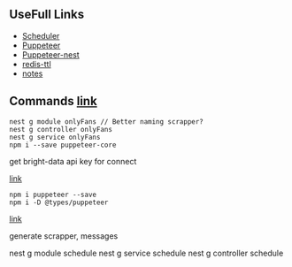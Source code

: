 ## UseFull Links

- [Scheduler](https://docs.nestjs.com/techniques/task-scheduling)
- [Puppeteer](https://pptr.dev/)
- [Puppeteer-nest](https://www.npmjs.com/package/nest-puppeteer)
- [redis-ttl](https://github.com/redis/ioredis/blob/HEAD/examples/ttl.js)
- [notes](https://github.com/Barklim/auth-nestjs/blob/main/Readme.notes.md)

## Commands [link](https://www.youtube.com/watch?v=UN-yK0F38Sg)

```
nest g module onlyFans // Better naming scrapper?
nest g controller onlyFans
nest g service onlyFans
npm i --save puppeteer-core
```

get bright-data api key for connect

[link](https://www.youtube.com/watch?v=s94lEfpwoPQ)
```
npm i puppeteer --save
npm i -D @types/puppeteer
```

[link](https://www.youtube.com/watch?v=URGkzNC-Nwo&list=PLuJJZ-W1NwdqgvE0D-1SMS7EpWIC5cKqu&index=1)

generate scrapper, messages

nest g module schedule
nest g service schedule
nest g controller schedule
